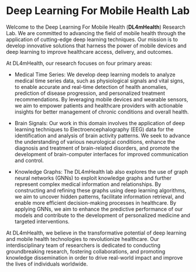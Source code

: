 # Deep Learning For Mobile Health Lab
<!-- 
[![Hits](https://hits.seeyoufarm.com/api/count/incr/badge.svg?url=https%3A%2F%2Fgithub.com%2FDL4mHealth&count_bg=%2325DAA4&title_bg=%23555555&icon=&icon_color=%23E7E7E7&title=hits&edge_flat=false)](https://hits.seeyoufarm.com)
--->
<!-- ![GitHub Repo stars](https://img.shields.io/github/stars/DL4mHealth)--->
                

<!-- We can call this this lab as **DEGREE** (Deep lEarninG foR mobilE hEalth). --->

Welcome to the Deep Learning For Mobile Health (**DL4mHealth**) Research Lab. We are committed to advancing the field of mobile health through the application of cutting-edge deep learning techniques. Our mission is to develop innovative solutions that harness the power of mobile devices and deep learning to improve healthcare access, delivery, and outcomes.

At DL4mHealth, our research focuses on four primary areas:

- Medical Time Series: We develop deep learning models to analyze medical time series data, such as physiological signals and vital signs, to enable accurate and real-time detection of health anomalies, prediction of disease progression, and personalized treatment recommendations. By leveraging mobile devices and wearable sensors, we aim to empower patients and healthcare providers with actionable insights for better management of chronic conditions and overall health.

- Brain Signals: Our work in this domain involves the application of deep learning techniques to Electroencephalography (EEG) data for the identification and analysis of brain activity patterns. We seek to advance the understanding of various neurological conditions, enhance the diagnosis and treatment of brain-related disorders, and promote the development of brain-computer interfaces for improved communication and control.

- Knowledge Graphs: The DL4mHealth lab also explores the use of graph neural networks (GNNs) to exploit knowledge graphs and further represent complex medical information and relationships. By constructing and refining these graphs using deep learning algorithms, we aim to uncover hidden patterns, facilitate information retrieval, and enable more efficient decision-making processes in healthcare.  By applying GNNs, we aim to enhance the predictive performance of our models and contribute to the development of personalized medicine and targeted interventions.

At DL4mHealth, we believe in the transformative potential of deep learning and mobile health technologies to revolutionize healthcare. Our interdisciplinary team of researchers is dedicated to conducting groundbreaking research, fostering collaborations, and promoting knowledge dissemination in order to drive real-world impact and improve the lives of individuals worldwide.
